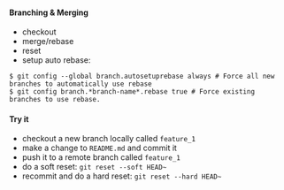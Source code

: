 #### Branching & Merging

- checkout
- merge/rebase
- reset
- setup auto rebase:
```
$ git config --global branch.autosetuprebase always # Force all new branches to automatically use rebase
$ git config branch.*branch-name*.rebase true # Force existing branches to use rebase.
```


#### Try it
- checkout a new branch locally called `feature_1`
- make a change to `README.md` and commit it
- push it to a remote branch called `feature_1`
- do a soft reset: `git reset --soft HEAD~`
- recommit and do a hard reset: `git reset --hard HEAD~`
